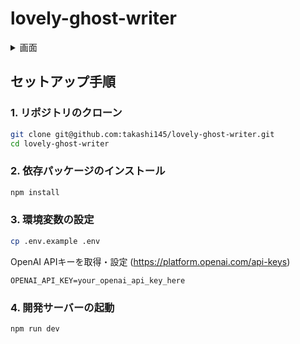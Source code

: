# lovely-ghost-writer

<details>
  <summary>画面</summary>
  <img width="1321" height="1073" alt="image" src="https://github.com/user-attachments/assets/81e85e00-9580-425c-b09e-d8c21397b554" />
</details>


## セットアップ手順

### 1. リポジトリのクローン

```bash
git clone git@github.com:takashi145/lovely-ghost-writer.git
cd lovely-ghost-writer
```

### 2. 依存パッケージのインストール

```bash
npm install
```

### 3. 環境変数の設定

```bash
cp .env.example .env
```

OpenAI APIキーを取得・設定 (https://platform.openai.com/api-keys)

```
OPENAI_API_KEY=your_openai_api_key_here
```

### 4. 開発サーバーの起動

```bash
npm run dev
```
